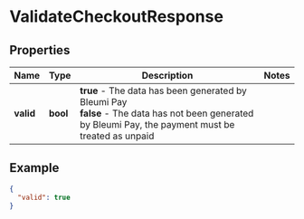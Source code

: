 # ValidateCheckoutResponse

## Properties
Name | Type | Description | Notes
------------ | ------------- | ------------- | -------------
**valid** | **bool** | <b>true</b> - The data has been generated by Bleumi Pay <br/> <b>false</b> - The data has not been generated by Bleumi Pay, the payment must be treated as unpaid | 

## Example

```json
{
  "valid": true
}
```
